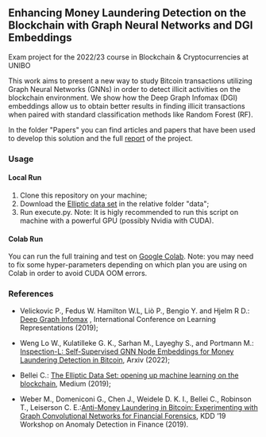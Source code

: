 ## Enhancing Money Laundering Detection on the Blockchain with Graph Neural Networks and DGI Embeddings
Exam project for the 2022/23 course in Blockchain & Cryptocurrencies at UNIBO 

This work aims to present a new way to study Bitcoin transactions utilizing Graph Neural Networks (GNNs) in order to detect illicit activities on the blockchain environment. We show how the Deep Graph Infomax (DGI) embeddings allow us to obtain better results in finding illicit transactions when paired with standard classification methods like Random Forest (RF).

In the folder "Papers" you can find articles and papers that have been used to develop this solution and the full [report](https://github.com/Ace95/ExamProject-DGIforAML/blob/main/Papers/Report.pdf) of the project.  

### Usage

#### Local Run 
1) Clone this repository on your machine;
2) Download the [Elliptic data set](https://www.kaggle.com/datasets/ellipticco/elliptic-data-set) in the relative folder "data";
3) Run execute.py.
Note: It is higly recommended to run this script on machine with a powerful GPU (possibly Nvidia with CUDA).

#### Colab Run
You can run the full training and test on [Google Colab](https://colab.research.google.com/drive/1lC8aJC7rzri8vndtH1pbcUyWqDfJcGWK?usp=sharing).
Note: you may need to fix some hyper-parameters depending on which plan you are using on Colab in order to avoid CUDA OOM errors.

### References
- Velickovic P., Fedus W. Hamilton W.L, Liò P., Bengio Y. and Hjelm R D.: [Deep Graph Infomax](https://arxiv.org/pdf/1809.10341.pdf) , International Conference on Learning Representations (2019);

- Weng Lo W., Kulatilleke G. K., Sarhan M., Layeghy S., and Portmann M.: [Inspection-L: Self-Supervised GNN Node Embeddings
for Money Laundering Detection in Bitcoin](https://arxiv.org/pdf/2203.10465.pdf), Arxiv (2022);

- Bellei C.: [The Elliptic Data Set: opening up machine learning on the blockchain](https://medium.com/elliptic/the-elliptic-data-set-opening-up-machine-learning-on-the-blockchain-e0a343d99a14), Medium (2019);

- Weber M., Domeniconi G., Chen J., Weidele D. K. I., Bellei C., Robinson T., Leiserson C. E.:[Anti-Money Laundering in Bitcoin: Experimenting with Graph Convolutional Networks for Financial Forensics](https://arxiv.org/pdf/1908.02591.pdf), KDD ’19 Workshop on Anomaly Detection in Finance (2019).
